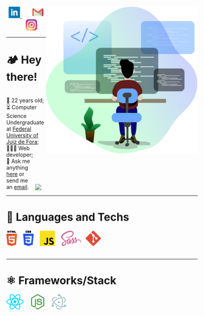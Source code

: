 <!--

Implementar





- :computer: Techs: <code><img height="20" src="https://raw.githubusercontent.com/github/explore/80688e429a7d4ef2fca1e82350fe8e3517d3494d/topics/typescript/typescript.png"></code>
<code><img height="20" src="https://raw.githubusercontent.com/github/explore/80688e429a7d4ef2fca1e82350fe8e3517d3494d/topics/react/react.png"></code>
<code><img height="20" src="https://raw.githubusercontent.com/github/explore/5c058a388828bb5fde0bcafd4bc867b5bb3f26f3/topics/graphql/graphql.png"></code>
<code><img height="20" src="https://raw.githubusercontent.com/github/explore/80688e429a7d4ef2fca1e82350fe8e3517d3494d/topics/nodejs/nodejs.png"></code>
<code><img height="20" src="https://raw.githubusercontent.com/github/explore/80688e429a7d4ef2fca1e82350fe8e3517d3494d/topics/react-native/react-native.png"></code>
<code><img height="20" src="https://raw.githubusercontent.com/github/explore/80688e429a7d4ef2fca1e82350fe8e3517d3494d/topics/docker/docker.png"></code>
<code><img height="20" src="https://raw.githubusercontent.com/github/explore/80688e429a7d4ef2fca1e82350fe8e3517d3494d/topics/git/git.png"></code>



React  <img height="35" src="https://raw.githubusercontent.com/github/explore/80688e429a7d4ef2fca1e82350fe8e3517d3494d/topics/react/react.png">
Dart  <img height="35" src="https://raw.githubusercontent.com/github/explore/80688e429a7d4ef2fca1e82350fe8e3517d3494d/topics/dart/dart.png">
Flutter  <img height="35" src="https://raw.githubusercontent.com/github/explore/80688e429a7d4ef2fca1e82350fe8e3517d3494d/topics/flutter/flutter.png">


-->


<div align="right">

<img align="right" margin="15px" margin-top="100px" width="400px" src="./public/code.svg">

<p>
<img align="right" width="428px" src="https://github-readme-stats.vercel.app/api/top-langs/?username=magaliais&hide=jupyternotebook&layout=compact&theme=light&hide_border=true" style="margin-top: 5rem">
</p>

</div>

<div align="center">
<a href="https://www.linkedin.com/in/gabriel-albuquerque-magalh%C3%A3es-020360206/" target="_blank">
<img height="30" alt="LinkedIn" src="./public/linkedin.svg"/>
</a>
&nbsp;&nbsp;&nbsp;&nbsp;&nbsp;&nbsp;
<a target="_blank" href="mailto:gabriel.albuquerque@ice.ufjf.br" target="_blank">
    <img alt="Email" height="30" src="./public/gmail.svg"/>
</a>
&nbsp;&nbsp;&nbsp;&nbsp;&nbsp;&nbsp;
<a href="https://www.instagram.com/magaliais/" target="_blank">
<img height="30" alt="Instagram" src="./public/instagram.svg"/>
</a>
</div>

---

# 🏕️ Hey there!
<br>
🎂 22 years old;
<br>
⏳ Computer Science Undergraduate at <a href="https://www2.ufjf.br/ufjf/" target="_blank">Federal University of Juiz de Fora</a>;
<br>
👨🏼‍💻 Web developer;
<br>
💬 Ask me anything <a href="https://github.com/magaliais/magaliais/issues/new" target="_blank">here</a> or send me an <a href="mailto:gabriel.ashm@hotmail.com">email</a>.

---

# 🔨 Languages and Techs

<div align="left">
<img height="40" alt="HTML5" src="./public/techs/html5.svg"/> &nbsp;&nbsp; <img height="40" alt="CSS3" src="./public/techs/css3.svg"/> &nbsp;&nbsp; <img height="40" alt="JavaScript" src="./public/techs/javascript.svg"/> &nbsp;&nbsp; <img height="40" alt="Sass" src="./public/techs/sass.svg"/> &nbsp; <img height="40" alt="Git" src="./public/techs/git.svg"/>
</div>

<br>

---
# ⚛️ Frameworks/Stack

<div align="left">
<img height="40" alt="ReactJS" src="./public/techs/react.svg" title="ReactJS"/> &nbsp;&nbsp;&nbsp; <img height="40" alt="NodeJS" src="./public/techs/nodejs.svg" title="NodeJS"/> &nbsp;&nbsp;&nbsp; <!-- <img height="40" src="./public/techs/react-native.svg" alt="React Native" title="React Native"> &nbsp;&nbsp;&nbsp; --> <img height="40" src="./public/techs/electron.svg" alt="Electron" title="Electron"> &nbsp;&nbsp;&nbsp; <!-- <img height="40" src="./public/techs/flutter.svg" alt="Flutter" title="Flutter"> -->
</div>


<!-- <div align="center">
 <h1>
  🏕️ Howdy!
  <br>
  <br>

<span>

  <a target="_blank" href="https://www.linkedin.com/in/gabriel-albuquerque-magalh%C3%A3es-020360206/">
    <img alt="Linkedin" width="22px" src="./public/linkedin.svg"/>
  </a>&nbsp;&nbsp;&nbsp;&nbsp;
  
  <a target="_blank" href="https://www.instagram.com/magaliais/">
    <img alt="Instagram" width="22px" src="./public/instagram.svg"/>
  </a>&nbsp;&nbsp;&nbsp;&nbsp;
  
  <a target="_blank" href="mailto:gabriel.albuquerque@ice.ufjf.br">
    <img alt="Email" width="22px" src="./public/gmail.svg"/>
  </a>

</span>



</div>

🎂 22 years old;

⏳ Computer Science Undergraduate at <a href="https://www2.ufjf.br/ufjf/" target="_blank">Federal University of Juiz de Fora</a>;

👨🏼‍💻 Web development;

💬 Ask me anything <a href="https://github.com/magaliais/magaliais/issues/new" target="_blank">here</a> or send me an <a href="mailto:gabriel.ashm@hotmail.com">email</a>.
 
 
---

<br>

**🔨 Tools**  

<br>
<div align="center">
  <img src="./public/tech-logos/html5.svg" width="40px" alt="HTML 5">&nbsp;&nbsp;&nbsp;&nbsp;
  <img src="./public/tech-logos/css3.svg" width="40px" alt="CSS 3">&nbsp;&nbsp;&nbsp;&nbsp;
  <img src="./public/tech-logos/sass.svg" width="40" alt="Sass">&nbsp;&nbsp;&nbsp;&nbsp;
  <img src="./public/tech-logos/javascript.svg" width="40px" alt="JavaScript">&nbsp;&nbsp;&nbsp;&nbsp;
  <img src="./public/tech-logos/react.svg" width="40" alt="React">&nbsp;&nbsp;&nbsp;&nbsp;
  <img src="./public/tech-logos/electron.svg" width="40" alt="Electron">&nbsp;&nbsp;&nbsp;&nbsp;
  <img src="./public/tech-logos/git.svg" width="40" alt="Git">&nbsp;&nbsp;&nbsp;&nbsp;
</div>

<br>

---

**🕵 Profile stats**  

<p align="left">
    <img align="left" src="https://github-readme-stats.vercel.app/api?username=magaliais&show_icons=true&theme=light" alt="Gabriel Magalhães' Github Stats" style="margin-top: 30px"/><br>
   <img align="left" src="https://github-readme-stats.vercel.app/api/top-langs/?username=magaliais&layout=compact&theme=light" width="400px" height="200px" style="margin-top: 20px"/>
</p> -->
